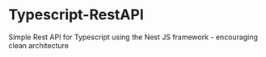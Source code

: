 # Typescript-RestAPI
Simple Rest API for Typescript using the Nest JS framework - encouraging clean architecture
